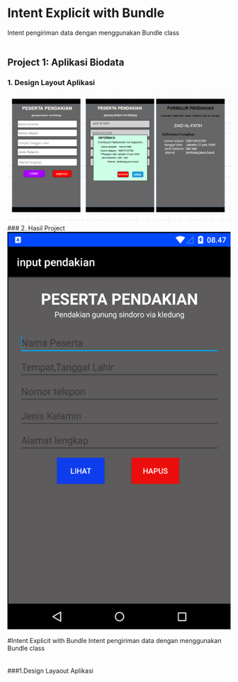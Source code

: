 # Intent Explicit with Bundle
Intent pengiriman data dengan menggunakan Bundle class
<br><br>
## Project 1: Aplikasi Biodata
### 1. Design Layout Aplikasi 
<img src="https://github.com/afifamar22/androidfundamental/blob/master/pendakian/picture/design.png"/>
### 2. Hasil Project
<img src="picture/tamp1.PNG"/>
           
#Intent Explicit with Bundle
Intent pengiriman data dengan menggunakan Bundle class 
<br><br><br>
###1.Design Layaout Aplikasi 
<ing src=""/>
